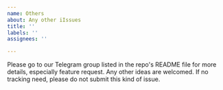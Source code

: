 ```yaml
---
name: Others
about: Any other iIssues
title: ''
labels: ''
assignees: ''

---
```


Please go to our Telegram group listed in the repo's README file for more details, especially feature request. Any other ideas are welcomed. If no tracking need, please do not submit this kind of issue.

